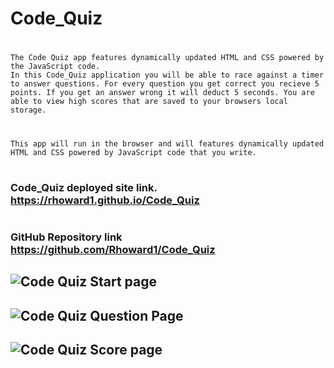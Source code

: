 # <H1> Code_Quiz

# <H3> 
    The Code Quiz app features dynamically updated HTML and CSS powered by the JavaScript code.
    In this Code_Quiz application you will be able to race against a timer to answer questions. For every question you get correct you recieve 5 points. If you get an answer wrong it will deduct 5 seconds. You are able to view high scores that are saved to your browsers local storage.
    

# <H3>
    This app will run in the browser and will features dynamically updated HTML and CSS powered by JavaScript code that you write.

# <H3> Code_Quiz deployed site link. <https://rhoward1.github.io/Code_Quiz>

#  <H3> GitHub Repository link <https://github.com/Rhoward1/Code_Quiz>

## ![Code Quiz Start page](./Assets/images/startpage.png.png "Screenshot of the Start Page")
## ![Code Quiz Question Page](./Assets/images/questionpage.png.png "Screenshot of the Question Page")
## ![Code Quiz Score page](./Assets/images/scorepage.png.png "Screenshot of the Score Page") 